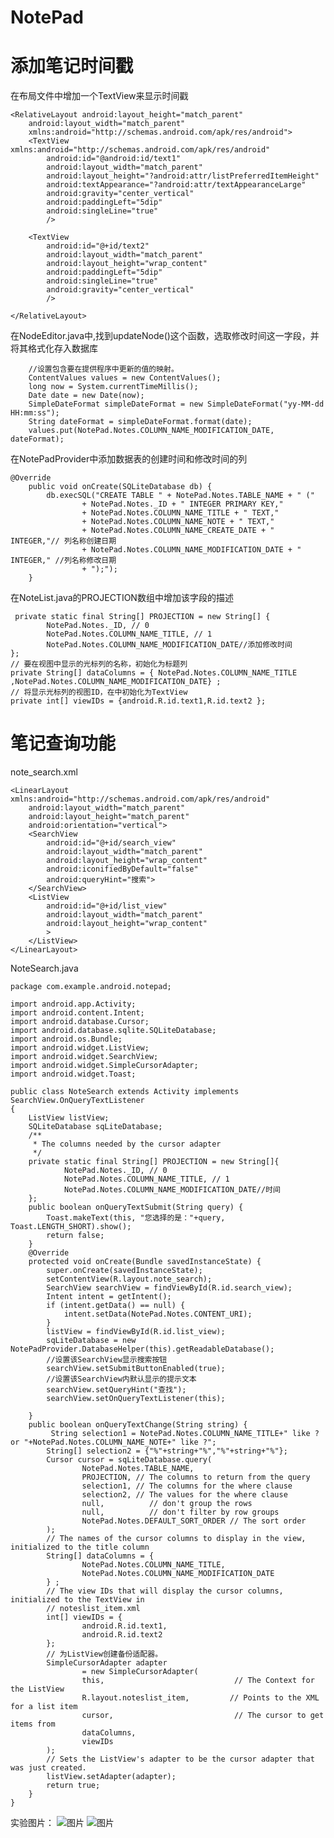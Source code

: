 # NotePad
# 添加笔记时间戳
在布局文件中增加一个TextView来显示时间戳

    <RelativeLayout android:layout_height="match_parent"
        android:layout_width="match_parent"
        xmlns:android="http://schemas.android.com/apk/res/android">
        <TextView xmlns:android="http://schemas.android.com/apk/res/android"
            android:id="@android:id/text1"
            android:layout_width="match_parent"
            android:layout_height="?android:attr/listPreferredItemHeight"
            android:textAppearance="?android:attr/textAppearanceLarge"
            android:gravity="center_vertical"
            android:paddingLeft="5dip"
            android:singleLine="true"
            />

        <TextView
            android:id="@+id/text2"
            android:layout_width="match_parent"
            android:layout_height="wrap_content"
            android:paddingLeft="5dip"
            android:singleLine="true"
            android:gravity="center_vertical"
            />

    </RelativeLayout>

在NodeEditor.java中,找到updateNode()这个函数，选取修改时间这一字段，并将其格式化存入数据库

        //设置包含要在提供程序中更新的值的映射。
        ContentValues values = new ContentValues();
        long now = System.currentTimeMillis();
        Date date = new Date(now);
        SimpleDateFormat simpleDateFormat = new SimpleDateFormat("yy-MM-dd HH:mm:ss");
        String dateFormat = simpleDateFormat.format(date);
        values.put(NotePad.Notes.COLUMN_NAME_MODIFICATION_DATE, dateFormat);

在NotePadProvider中添加数据表的创建时间和修改时间的列

    @Override
        public void onCreate(SQLiteDatabase db) {
            db.execSQL("CREATE TABLE " + NotePad.Notes.TABLE_NAME + " ("
                    + NotePad.Notes._ID + " INTEGER PRIMARY KEY,"
                    + NotePad.Notes.COLUMN_NAME_TITLE + " TEXT,"
                    + NotePad.Notes.COLUMN_NAME_NOTE + " TEXT,"
                    + NotePad.Notes.COLUMN_NAME_CREATE_DATE + " INTEGER,"// 列名称创建日期
                    + NotePad.Notes.COLUMN_NAME_MODIFICATION_DATE + " INTEGER," //列名称修改日期
                    + ");");
        }

在NoteList.java的PROJECTION数组中增加该字段的描述

     private static final String[] PROJECTION = new String[] {
            NotePad.Notes._ID, // 0
            NotePad.Notes.COLUMN_NAME_TITLE, // 1
            NotePad.Notes.COLUMN_NAME_MODIFICATION_DATE//添加修改时间
    };
    // 要在视图中显示的光标列的名称，初始化为标题列
    private String[] dataColumns = { NotePad.Notes.COLUMN_NAME_TITLE ,NotePad.Notes.COLUMN_NAME_MODIFICATION_DATE} ;
    // 将显示光标列的视图ID，在中初始化为TextView
    private int[] viewIDs = {android.R.id.text1,R.id.text2 };
# 笔记查询功能
note_search.xml

    <LinearLayout xmlns:android="http://schemas.android.com/apk/res/android"
        android:layout_width="match_parent"
        android:layout_height="match_parent"
        android:orientation="vertical">
        <SearchView
            android:id="@+id/search_view"
            android:layout_width="match_parent"
            android:layout_height="wrap_content"
            android:iconifiedByDefault="false"
            android:queryHint="搜索">
        </SearchView>
        <ListView
            android:id="@+id/list_view"
            android:layout_width="match_parent"
            android:layout_height="wrap_content"
            >
        </ListView>
    </LinearLayout>

NoteSearch.java

    
    package com.example.android.notepad;

    import android.app.Activity;
    import android.content.Intent;
    import android.database.Cursor;
    import android.database.sqlite.SQLiteDatabase;
    import android.os.Bundle;
    import android.widget.ListView;
    import android.widget.SearchView;
    import android.widget.SimpleCursorAdapter;
    import android.widget.Toast;

    public class NoteSearch extends Activity implements SearchView.OnQueryTextListener
    {
        ListView listView;
        SQLiteDatabase sqLiteDatabase;
        /**
         * The columns needed by the cursor adapter
         */
        private static final String[] PROJECTION = new String[]{
                NotePad.Notes._ID, // 0
                NotePad.Notes.COLUMN_NAME_TITLE, // 1
                NotePad.Notes.COLUMN_NAME_MODIFICATION_DATE//时间
        };
        public boolean onQueryTextSubmit(String query) {
            Toast.makeText(this, "您选择的是："+query, Toast.LENGTH_SHORT).show();
            return false;
        }
        @Override
        protected void onCreate(Bundle savedInstanceState) {
            super.onCreate(savedInstanceState);
            setContentView(R.layout.note_search);
            SearchView searchView = findViewById(R.id.search_view);
            Intent intent = getIntent();
            if (intent.getData() == null) {
                intent.setData(NotePad.Notes.CONTENT_URI);
            }
            listView = findViewById(R.id.list_view);
            sqLiteDatabase = new NotePadProvider.DatabaseHelper(this).getReadableDatabase();
            //设置该SearchView显示搜索按钮
            searchView.setSubmitButtonEnabled(true);
            //设置该SearchView内默认显示的提示文本
            searchView.setQueryHint("查找");
            searchView.setOnQueryTextListener(this);

        }
        public boolean onQueryTextChange(String string) {
             String selection1 = NotePad.Notes.COLUMN_NAME_TITLE+" like ? or "+NotePad.Notes.COLUMN_NAME_NOTE+" like ?";
            String[] selection2 = {"%"+string+"%","%"+string+"%"};
            Cursor cursor = sqLiteDatabase.query(
                    NotePad.Notes.TABLE_NAME,
                    PROJECTION, // The columns to return from the query
                    selection1, // The columns for the where clause
                    selection2, // The values for the where clause
                    null,          // don't group the rows
                    null,          // don't filter by row groups
                    NotePad.Notes.DEFAULT_SORT_ORDER // The sort order
            );
            // The names of the cursor columns to display in the view, initialized to the title column
            String[] dataColumns = {
                    NotePad.Notes.COLUMN_NAME_TITLE,
                    NotePad.Notes.COLUMN_NAME_MODIFICATION_DATE
            } ;
            // The view IDs that will display the cursor columns, initialized to the TextView in
            // noteslist_item.xml
            int[] viewIDs = {
                    android.R.id.text1,
                    android.R.id.text2
            };
            // 为ListView创建备份适配器。
            SimpleCursorAdapter adapter
                    = new SimpleCursorAdapter(
                    this,                             // The Context for the ListView
                    R.layout.noteslist_item,         // Points to the XML for a list item
                    cursor,                           // The cursor to get items from
                    dataColumns,
                    viewIDs
            );
            // Sets the ListView's adapter to be the cursor adapter that was just created.
            listView.setAdapter(adapter);
            return true;
        }
    }

实验图片：
![图片](https://user-images.githubusercontent.com/90604287/143771849-f9333305-7c9f-4a0f-9c4d-97a49947efd0.png)
![图片](https://user-images.githubusercontent.com/90604287/143772115-c6f43e66-2b61-4648-b9a5-544fbc52f1e0.png)
